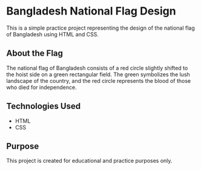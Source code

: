 # Bangladesh National Flag Design

This is a simple practice project representing the design of the national flag of Bangladesh using HTML and CSS.

## About the Flag

The national flag of Bangladesh consists of a red circle slightly shifted to the hoist side on a green rectangular field. The green symbolizes the lush landscape of the country, and the red circle represents the blood of those who died for independence.

## Technologies Used

- HTML
- CSS

## Purpose

This project is created for educational and practice purposes only.
